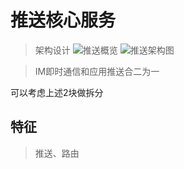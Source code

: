 # 推送核心服务

>架构设计
![推送概览](https://github.com/lmx1989219/push-core/blob/master/%E6%8E%A8%E9%80%81%E4%BA%91.png)
![推送架构图](https://github.com/lmx1989219/push-core/blob/master/%E9%80%BB%E8%BE%91%E6%9E%B6%E6%9E%84.png)


>IM即时通信和应用推送合二为一

可以考虑上述2块做拆分

## 特征
>推送、路由
